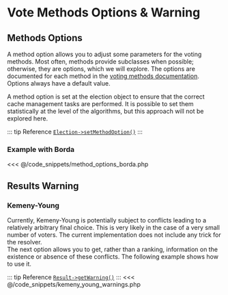 # Vote Methods Options & Warning

## Methods Options
A method option allows you to adjust some parameters for the voting methods. Most often, methods provide subclasses when possible; otherwise, they are options, which we will explore. The options are documented for each method in the [voting methods documentation](/gh/VotingMethods). Options always have a default value.

A method option is set at the election object to ensure that the correct cache management tasks are performed. It is possible to set them statistically at the level of the algorithms, but this approach will not be explored here.

::: tip Reference
[`Election->setMethodOption()`](/api-reference/Election%20Class/Election--setMethodOption()) 
:::
### Example with Borda
<<< @/code_snippets/method_options_borda.php

## Results Warning

### Kemeny-Young
Currently, Kemeny-Young is potentially subject to conflicts leading to a relatively arbitrary final choice. This is very likely in the case of a very small number of voters. The current implementation does not include any trick for the resolver.   
The next option allows you to get, rather than a ranking, information on the existence or absence of these conflicts. The following example shows how to use it.   

::: tip Reference
[`Result->getWarning()`](/api-reference/Result%20Class/Result--getWarning())
:::
<<< @/code_snippets/kemeny_young_warnings.php